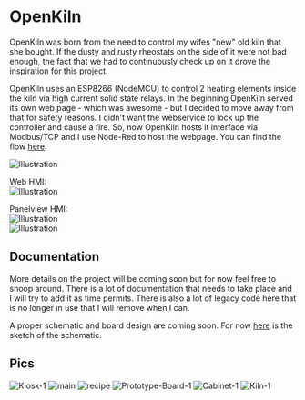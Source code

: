 # OpenKiln #

OpenKiln was born from the need to control my wifes "new" old kiln that she bought. If the dusty and rusty rheostats on the side of it were not bad enough, the fact that we had to continuously check up on it drove the inspiration for this project.

OpenKiln uses an ESP8266 (NodeMCU) to control 2 heating elements inside the kiln via high current solid state relays. In the beginning OpenKiln served its own web page - which was awesome - but I decided to move away from that for safety reasons. I didn't want the webservice to lock up the controller and cause a fire. So, now OpenKiln hosts it interface via Modbus/TCP and I use Node-Red to host the webpage. You can find the flow [here](/Source/Node-Red/Flow.md).

![Illustration](/Media/Illustration-Dark.PNG)  

Web HMI:  
![Illustration](/Media/Node-Red/Webserver-HMI.png)  

Panelview HMI:  
![Illustration](/Media/Kiln/openkiln-main.PNG)  
![Illustration](/Media/Kiln/openkiln-recipe.PNG)  

## Documentation ##

More details on the project will be coming soon but for now feel free to snoop around. There is a lot of documentation that needs to take place and I will try to add it as time permits. There is also a lot of legacy code here that is no longer in use that I will remove when I can.

A proper schematic and board design are coming soon. For now [here](/Documentation/Schematics/Sketch-Schematic.jpeg) is the sketch of the schematic.

## Pics ##

![Kiosk-1](/Media/Kiln/Kiosk-1.jpeg)
![main](/Media/Kiln/openkiln-main.png)
![recipe](/Media/Kiln/openkiln-recipe.png)
![Prototype-Board-1](/Media/Kiln/Prototype-Board-1.jpeg)
![Cabinet-1](/Media/Kiln/Cabinet-1.jpeg)
![Kiln-1](/Media/Kiln/Kiln-1.jpeg)